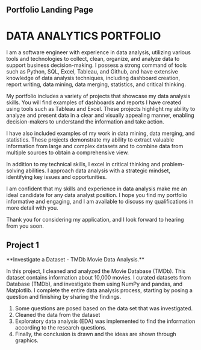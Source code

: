 <h2>Portfolio Landing Page</h2>

<h1>DATA ANALYTICS PORTFOLIO</h1>

I am a software engineer with experience in data analysis, utilizing various tools and technologies to collect, clean, organize, and analyze data to support business decision-making. I possess a strong command of tools such as Python, SQL, Excel, Tableau, and Github, and have extensive knowledge of data analysis techniques, including dashboard creation, report writing, data mining, data merging, statistics, and critical thinking.

My portfolio includes a variety of projects that showcase my data analysis skills. You will find examples of dashboards and reports I have created using tools such as Tableau and Excel. These projects highlight my ability to analyze and present data in a clear and visually appealing manner, enabling decision-makers to understand the information and take action.

I have also included examples of my work in data mining, data merging, and statistics. These projects demonstrate my ability to extract valuable information from large and complex datasets and to combine data from multiple sources to obtain a comprehensive view.

In addition to my technical skills, I excel in critical thinking and problem-solving abilities. I approach data analysis with a strategic mindset, identifying key issues and opportunities.

I am confident that my skills and experience in data analysis make me an ideal candidate for any data analyst position. I hope you find my portfolio informative and engaging, and I am available to discuss my qualifications in more detail with you.

Thank you for considering my application, and I look forward to hearing from you soon.

<h2>Project 1 </h2> **Investigate a Dataset - TMDb Movie Data Analysis.**

In this project, I cleaned and analyzed the Movie Database (TMDb).
This dataset contains information about 10,000 movies.
I curated datasets from Database (TMDb), and investigate them using NumPy and pandas, and Matplotlib. 
I complete the entire data analysis process, starting by posing a question and finishing by sharing the findings.

1. Some questions are posed based on the data set that was investigated.
2. Cleaned the data from the dataset
3. Exploratory data analysis (EDA) was implemented to find the information according to the research questions.
4. Finally, the conclusion is drawn and the ideas are shown through graphics.
